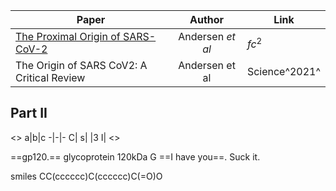 | Paper                             | Author         | Link     |
| --------------------------------- | :--------------: | -------- |
|[The Proximal Origin of SARS-CoV-2](http://www.nature.com)| Andersen *et al* | $fc^2$ 
The Origin of SARS CoV2: A Critical Review| Andersen et al|Science^2021^

## Part II
<>
a|b|c
-|-|-
C|
s| |3
I|
<>

==gp120.== glycoprotein 120kDa
G ==I have you==. Suck it.

smiles
CC(cccccc)C(cccccc)C(=O)O
